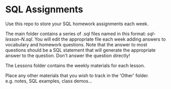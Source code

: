 # SQL Assignments

Use this repo to store your SQL homework assignments each week.

The main folder contains a series of .sql files named in this format: *sql-lesson-N.sql*. You will edit the appropriate file each week adding answers to vocabulary and homework questions. Note that the answer to most questions should be a SQL statement that will generate the appropriate answer to the question. Don't answer the question directly!

The Lessons folder contains the weekly materials for each lesson.

Place any other materials that you wish to track in the 'Other' folder.  
e.g. notes, SQL examples, class demos...
